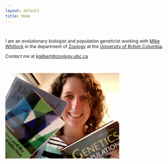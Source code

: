 ```yaml
---
layout: default
title: Home
---
```



&nbsp;


I am an evolutionary biologist and population geneticist working with [Mike Whitlock](http://www.zoology.ubc.ca/person/whitlock) in the department of [Zoology](http://www.zoology.ubc.ca/) at the [University of British Columbia](http://www.ubc.ca/).

*Contact* me at kgilbert@zoology.ubc.ca


&nbsp;





![photo](https://github.com/kjgilbert/kjgilbert.github.io/raw/master/extras/Photo.png)